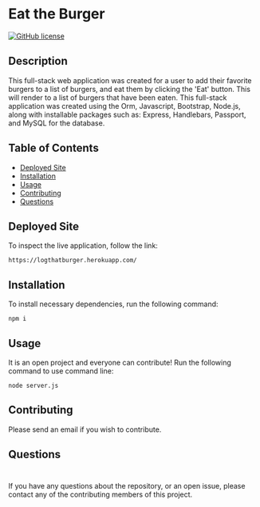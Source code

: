 # Eat the Burger

[![GitHub license](https://img.shields.io/badge/ETB-yellow.svg)](https://github.com/jakevs/eattheburger)

## Description

This full-stack web application was created for a user to add their favorite burgers to a list of burgers, and eat them by clicking the 'Eat' button. This will render to a list of burgers that have been eaten.
This full-stack application was created using the Orm, Javascript, Bootstrap, Node.js, along with installable packages such as: Express, Handlebars, Passport, and MySQL for the database. 

## Table of Contents

- [Deployed Site](#deployed-site)
- [Installation](#installation)
- [Usage](#usage)
- [Contributing](#contributing)
- [Questions](#questions)

## Deployed Site

To inspect the live application, follow the link:

```
https://logthatburger.herokuapp.com/
```

## Installation

To install necessary dependencies, run the following command:

```
npm i
```

## Usage

It is an open project and everyone can contribute! Run the following command to use command line:

```
node server.js
```

## Contributing

Please send an email if you wish to contribute.

## Questions

  <img src="https://avatars.githubusercontent.com/jakevs" style="width: 10px; height: 10px; border-radius:75%;">

If you have any questions about the repository, or an open issue, please contact any of the contributing members of this project.
